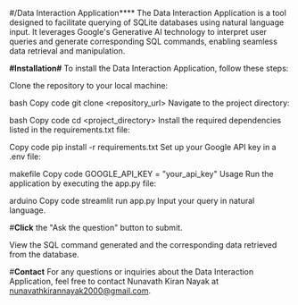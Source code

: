 #/Data Interaction Application****
The Data Interaction Application is a tool designed to facilitate querying of SQLite databases using natural language input. It leverages Google's Generative AI technology to interpret user queries and generate corresponding SQL commands, enabling seamless data retrieval and manipulation.

**#Installation#**
To install the Data Interaction Application, follow these steps:

Clone the repository to your local machine:

bash
Copy code
git clone <repository_url>
Navigate to the project directory:

bash
Copy code
cd <project_directory>
Install the required dependencies listed in the requirements.txt file:

Copy code
pip install -r requirements.txt
Set up your Google API key in a .env file:

makefile
Copy code
GOOGLE_API_KEY = "your_api_key"
Usage
Run the application by executing the app.py file:

arduino
Copy code
streamlit run app.py
Input your query in natural language.

#**Click** the "Ask the question" button to submit.

View the SQL command generated and the corresponding data retrieved from the database.

#**Contact**
For any questions or inquiries about the Data Interaction Application, feel free to contact Nunavath Kiran Nayak at nunavathkirannayak2000@gmail.com.

